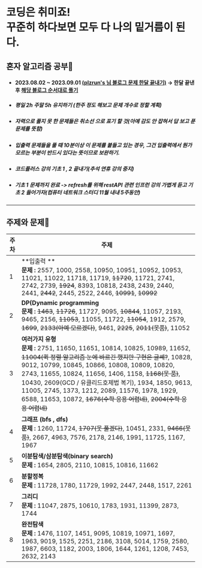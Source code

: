 # 코딩은 취미죠! <br> 꾸준히 하다보면 모두 다 나의 밑거름이 된다.


## 혼자 알고리즘 공부🚀
- #### 2023.08.02 ~ 2023.09.01 [**(plzrun's 님 블로그 문제 한달 끝내기)**](https://plzrun.tistory.com/entry/%EC%95%8C%EA%B3%A0%EB%A6%AC%EC%A6%98-%EB%AC%B8%EC%A0%9C%ED%92%80%EC%9D%B4PS-%EC%8B%9C%EC%9E%91%ED%95%98%EA%B8%B0)  ->  한달 끝낸 후 [**해당 블로그 순서대로 풀기**](https://dev-dain.tistory.com/155)
- ##### 평일 2h 주말 5h 유지하기 (한주 정도 해보고 문제 개수로 정할 계획)
- ##### 자력으로 풀지 못 한 문제들은 취소선 으로 표기 할 것(아예 감도 안 잡혀서 답 보고 푼 문제를 뜻함)
- ##### 입출력 문제들을 풀 때 10분이상 이 문제를 붙들고 있는 경우, 그건 입출력에서 뭔가 모르는 부분이 반드시 있다는 뜻이므로 보완하기.
- ##### 코드플러스 강의 기초 1 , 2 끝내기(추석 연휴 강의 중지)
- ##### 기초 1 문제까지 완료 -> refresh를 위해 restAPI 관련 인프런 강의 가볍게 듣고 기초 2 들어가자(컴퓨터 네트워크 스터디 11월 내내 5주동안)


---

## 주제와 문제📖
| 주차 | 주제 |
|---|---|
| 1  |  **입출력 **  <br>**문제 :** 2557, 1000, 2558, 10950, 10951, 10952, 10953, 11021, 11022, 11718, 11719, ~~11720~~, 11721, 2741, 2742, 2739, ~~1924~~, 8393, 10818, 2438, 2439, 2440, 2441, ~~2442~~, 2445, 2522, 2446, ~~10991~~, ~~10992~~|
| 2  |  **DP(Dynamic programming** <br>**문제 :**  ~~1463~~, ~~11726~~, 11727, 9095, ~~10844~~, 11057, 2193, 9465, 2156, ~~11053~~, 11055, 11722, ~~11054~~, 1912, 2579, ~~1699~~, ~~2133(아예 모르겠다)~~, 9461, ~~2225~~, ~~2011(못품)~~, 11052|
| 3  |  **여러가지 유형** <br>**문제 :**  2751, 11650, 11651, 10814, 10825, 10989, 11652, ~~11004(퀵 정렬 알고리즘 눈에 바르긴 했지만 구현은 글쎼?~~, 10828, 9012, 10799, 10845, 10866, 10808, 10809, 10820, 2743, 11655, 10824, 11656, 1406, 1158, ~~1168(못 품)~~, 10430, 2609(GCD / 유클리드호제법 복기), 1934, 1850, 9613, 11005, 2745, 1373, 1212, 2089, 11576, 1978, 1929, 6588, 11653, 10872, ~~1676(수학 응용 어렵네)~~, ~~2004(수학 응용 어렵네)~~|
| 4  |  **그래프 (bfs , dfs)**  <br>**문제 :** 1260, 11724, ~~1707(못 풀겠다)~~, 10451, 2331, ~~9466(못 품)~~, 2667, 4963, 7576, 2178, 2146, 1991, 11725, 1167, 1967|
| 5  |  **이분탐색/삼분탐색(binary search)**  <br>**문제 :** 1654, 2805, 2110, 10815, 10816, 11662|
| 6  |  **분할정복**  <br>**문제 :** 11728, 1780, 11729, 1992, 2447, 2448, 1517, 2261|
| 7  |  **그리디**  <br>**문제 :** 11047, 2875, 10610, 1783, 1931, 11399, 2873, 1744|
| 8  |  **완전탐색**  <br>**문제 :** 1476, 1107, 1451, 9095, 10819, 10971, 1697, 1963, 9019, 1525, 2251, 2186, 3108, 5014, 1759, 2580, 1987, 6603, 1182, 2003, 1806, 1644, 1261, 1208, 7453, 2632, 2143|












